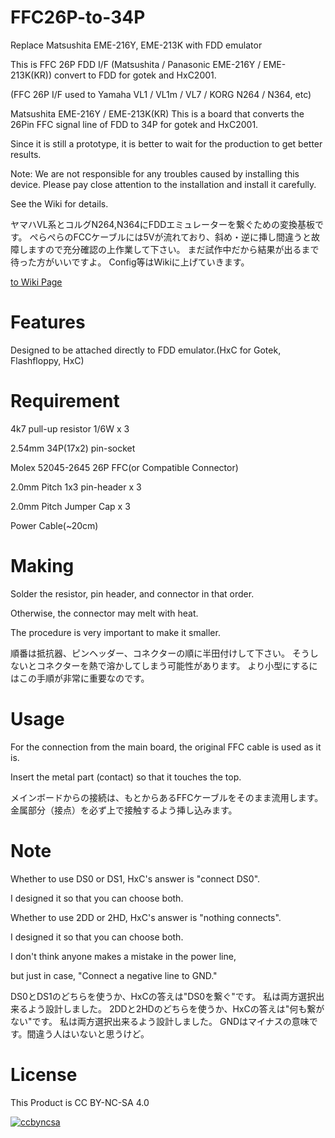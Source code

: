 # FFC26P-to-34P
Replace Matsushita EME-216Y, EME-213K with FDD emulator

This is FFC 26P FDD I/F (Matsushita / Panasonic EME-216Y / EME-213K(KR)) convert to FDD for gotek and HxC2001.

(FFC 26P I/F used to Yamaha VL1 / VL1m / VL7 / KORG N264 / N364, etc)

Matsushita EME-216Y / EME-213K(KR) This is a board that converts the 26Pin FFC signal line of FDD to 34P for gotek and HxC2001.

Since it is still a prototype, it is better to wait for the production to get better results.

Note: We are not responsible for any troubles caused by installing this device. Please pay close attention to the installation and install it carefully.

See the Wiki for details.

ヤマハVL系とコルグN264,N364にFDDエミュレーターを繋ぐための変換基板です。
ぺらぺらのFCCケーブルには5Vが流れており、斜め・逆に挿し間違うと故障しますので充分確認の上作業して下さい。
まだ試作中だから結果が出るまで待った方がいいですよ。
Config等はWikiに上げていきます。

[to Wiki Page](../../wiki)

# Features

Designed to be attached directly to FDD emulator.(HxC for Gotek, Flashfloppy, HxC)

# Requirement

4k7 pull-up resistor 1/6W  x 3

2.54mm 34P(17x2) pin-socket

Molex 52045-2645 26P FFC(or Compatible Connector)

2.0mm Pitch 1x3 pin-header x 3

2.0mm Pitch Jumper Cap x 3

Power Cable(~20cm)


# Making

Solder the resistor, pin header, and connector in that order.

Otherwise, the connector may melt with heat.

The procedure is very important to make it smaller.


順番は抵抗器、ピンヘッダー、コネクターの順に半田付けして下さい。
そうしないとコネクターを熱で溶かしてしまう可能性があります。
より小型にするにはこの手順が非常に重要なのです。


# Usage

For the connection from the main board, the original FFC cable is used as it is.

Insert the metal part (contact) so that it touches the top.

メインボードからの接続は、もとからあるFFCケーブルをそのまま流用します。
金属部分（接点）を必ず上で接触するよう挿し込みます。


# Note

Whether to use DS0 or DS1, HxC's answer is "connect DS0".

I designed it so that you can choose both.

Whether to use 2DD or 2HD, HxC's answer is "nothing connects".

I designed it so that you can choose both.

I don't think anyone makes a mistake in the power line,

but just in case, "Connect a negative line to GND."

DS0とDS1のどちらを使うか、HxCの答えは"DS0を繋ぐ"です。
私は両方選択出来るよう設計しました。
2DDと2HDのどちらを使うか、HxCの答えは"何も繋がない"です。
私は両方選択出来るよう設計しました。
GNDはマイナスの意味です。間違う人はいないと思うけど。

# License

This Product is CC BY-NC-SA 4.0

[![ccbyncsa](https://komtmt.files.wordpress.com/2015/04/by-nc-sa.png?w=150&h=52)](https://creativecommons.org/licenses/by-nc-sa/4.0/deed.ja) 

